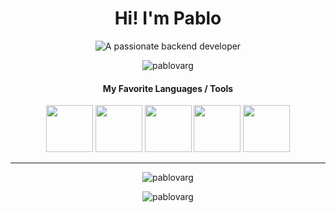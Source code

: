 <h1 align="center">Hi! I'm Pablo</h1>
<div align="center">
<img align="center" src="https://readme-typing-svg.demolab.com/?lines=A+passionate+backend+developer" alt="A passionate backend developer" />
</div>
<p align="center"> <img src="https://komarev.com/ghpvc/?username=pablovarg&label=Profile%20views&color=0e75b6&style=flat" alt="pablovarg" /> </p>

<div align="center">
<h4>My Favorite Languages / Tools</h4>
<img width="75" height="75" src="https://cdn.jsdelivr.net/gh/devicons/devicon@latest/icons/go/go-original-wordmark.svg" />
<img width="75" height="75" src="https://cdn.jsdelivr.net/gh/devicons/devicon@latest/icons/archlinux/archlinux-original.svg" />
<img width="75" height="75" src="https://cdn.jsdelivr.net/gh/devicons/devicon@latest/icons/neovim/neovim-original.svg" />
<img width="75" height="75" src="https://cdn.jsdelivr.net/gh/devicons/devicon@latest/icons/postgresql/postgresql-original.svg" />
<img width="75" height="75" src="https://cdn.jsdelivr.net/gh/devicons/devicon@latest/icons/python/python-original.svg" />
</div>

<hr />

<div align="center">
<p><img align="center" src="https://github-readme-stats.vercel.app/api/top-langs?username=pablovarg&show_icons=true&locale=en&layout=donut&theme=gruvbox" alt="pablovarg" /></p>
<p><img align="center" src="https://github-readme-streak-stats.herokuapp.com/?user=pablovarg&" alt="pablovarg" /></p>
</div>
